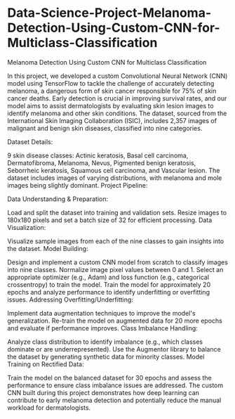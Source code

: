 # Data-Science-Project-Melanoma-Detection-Using-Custom-CNN-for-Multiclass-Classification

Melanoma Detection Using Custom CNN for Multiclass Classification

In this project, we developed a custom Convolutional Neural Network (CNN) model using TensorFlow to tackle the challenge of accurately detecting melanoma, a dangerous form of skin cancer responsible for 75% of skin cancer deaths. Early detection is crucial in improving survival rates, and our model aims to assist dermatologists by evaluating skin lesion images to identify melanoma and other skin conditions. The dataset, sourced from the International Skin Imaging Collaboration (ISIC), includes 2,357 images of malignant and benign skin diseases, classified into nine categories.

Dataset Details:

9 skin disease classes: Actinic keratosis, Basal cell carcinoma, Dermatofibroma, Melanoma, Nevus, Pigmented benign keratosis, Seborrheic keratosis, Squamous cell carcinoma, and Vascular lesion.
The dataset includes images of varying distributions, with melanoma and mole images being slightly dominant.
Project Pipeline:

Data Understanding & Preparation:

Load and split the dataset into training and validation sets.
Resize images to 180x180 pixels and set a batch size of 32 for efficient processing.
Data Visualization:

Visualize sample images from each of the nine classes to gain insights into the dataset.
Model Building:

Design and implement a custom CNN model from scratch to classify images into nine classes.
Normalize image pixel values between 0 and 1.
Select an appropriate optimizer (e.g., Adam) and loss function (e.g., categorical crossentropy) to train the model.
Train the model for approximately 20 epochs and analyze performance to identify underfitting or overfitting issues.
Addressing Overfitting/Underfitting:

Implement data augmentation techniques to improve the model's generalization.
Re-train the model on augmented data for 20 more epochs and evaluate if performance improves.
Class Imbalance Handling:

Analyze class distribution to identify imbalance (e.g., which classes dominate or are underrepresented).
Use the Augmentor library to balance the dataset by generating synthetic data for minority classes.
Model Training on Rectified Data:

Train the model on the balanced dataset for 30 epochs and assess the performance to ensure class imbalance issues are addressed.
The custom CNN built during this project demonstrates how deep learning can contribute to early melanoma detection and potentially reduce the manual workload for dermatologists.
